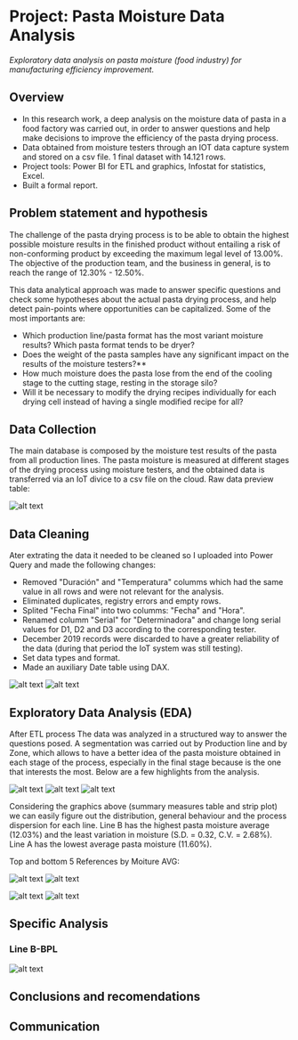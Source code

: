 # Project: Pasta Moisture Data Analysis
*Exploratory data analysis on pasta moisture (food industry) for manufacturing efficiency improvement.*

## Overview
- In this research work, a deep analysis on the moisture data of pasta in a food factory was carried out, in order to answer questions and help make decisions to improve the efficiency of the pasta drying process.
- Data obtained from moisture testers through an IOT data capture system and stored on a csv file. 1 final dataset with 14.121 rows.
- Project tools: Power BI for ETL and graphics, Infostat for statistics, Excel. <!--- Important insights:-->
- Built a formal report.

<!--### Code and Resourses Used-->
## Problem statement and hypothesis
The challenge of the pasta drying process is to be able to obtain the highest possible moisture results in the finished product without entailing a risk of non-conforming product by exceeding the maximum legal level of 13.00%. The objective of the production team, and the business in general, is to reach the range of 12.30% - 12.50%.

This data analytical approach was made to answer specific questions and check some hypotheses about the actual pasta drying process, and help detect pain-points where opportunities can be capitalized. Some of the most importants are:
- Which production line/pasta format has the most variant moisture results? Which pasta format tends to be dryer?
- Does the weight of the pasta samples have any significant impact on the results of the moisture testers?**
- How much moisture does the pasta lose from the end of the cooling stage to the cutting stage, resting in the storage silo?
- Will it be necessary to modify the drying recipes individually for each drying cell instead of having a single modified recipe for all?

## Data Collection
The main database is composed by the moisture test results of the pasta from all production lines. The pasta moisture is measured at different stages of the drying process using moisture testers, and the obtained data is transferred via an IoT divice to a csv file on the cloud. Raw data preview table:

![alt text](https://github.com/caestradaa/pasta_moisture_daproj/blob/main/Images/Raw_data_preview.png "Raw data preview")

<!--Fecha Final: Date and Time, Linea: production line, Referencia: pasta format, Zona: drying zone where the pasta sample is taken, Resultado: moisture test result, Duración: moisture test time duration, Peso Muestra: sample initial weight, Peso Final: sample final weight, Temperatura: moisture test temperature (°C), Serial: tester ID serial-->

## Data Cleaning
Ater extrating the data it needed to be cleaned so I uploaded into Power Query and made the following changes:
- Removed "Duración" and "Temperatura" columms which had the same value in all rows and were not relevant for the analysis.
- Eliminated duplicates, registry errors and empty rows.
- Splited "Fecha Final" into two columms: "Fecha" and "Hora".
- Renamed columm "Serial" for "Determinadora" and change long serial values for D1, D2 and D3 according to the corresponding tester.
- December 2019 records were discarded to have a greater reliability of the data (during that period the IoT system was still testing).
- Set data types and format. 
- Made an auxiliary Date table using DAX.

![alt text](https://github.com/caestradaa/pasta_moisture_daproj/blob/main/Images/Data_cleaning_summary.png "Data cleaning summary")
![alt text](https://github.com/caestradaa/pasta_moisture_daproj/blob/main/Images/Final_dataset_preview.png "Final dataset preview")

## Exploratory Data Analysis (EDA)
After ETL process The data was analyzed in a structured way to answer the questions posed. A segmentation was carried out by Production line and by Zone, which allows to have a better idea of the pasta moisture obtained in each stage of the process, especially in the final stage because is the one that interests the most. Below are a few highlights from the analysis.

<!--- 1. Linea con humedad promedio mas alta/baja: tabla resumen de medidas de tendencia central.
- 2. La linea mas/menos variable: juntar histogramas de cada una de las líneas.
- 3. Top 3 de las referencias mas altas/bajas: Resultado de las referncias mas secas por línea.
- 4. Scatterplots de los pesos de las muestas
- 5. Line B Enfriador vs Corte Scatterplot
- 6. Line B boxplot and hypothesis test
- 7. Line C boxplot and hypothesis test-->

![alt text](https://github.com/caestradaa/pasta_moisture_daproj/blob/main/Images/Measures%20summary.PNG "Final stage zone measures summry for each Line")
![alt text](https://github.com/caestradaa/pasta_moisture_daproj/blob/main/Images/Stripplot_by_Line_(Final_zone_data%20distribution).PNG "Final zone moisture distribution")
![alt text](https://github.com/caestradaa/pasta_moisture_daproj/blob/main/Images/Histograms_All_Lines.PNG "Final moisture distribution by line")

Considering the graphics above (summary measures table and strip plot) we can easily figure out the distribution, general behaviour and the process dispersion for each line. Line B has the highest pasta moisture average (12.03%) and the least variation in moisture (S.D. = 0.32, C.V. = 2.68%). Line A has the lowest average pasta moisture (11.60%).

<!---2. Atendiendo las medidas de dispersión de Línea D(SD=0,50 y CV=4,37%), y la distribución de humedades de salida en el histograma, estas encuentran dispersas sobre un rango más amplio que en cualquiera de las otras líneas. Por lo tanto es la línea con mayor variabilidad en el proceso de secado.-->

Top and bottom 5 References by Moiture AVG:

![alt text](https://github.com/caestradaa/pasta_moisture_daproj/blob/main/Images/Top_5_References.PNG "Top 5 References by Moiture AVG")
![alt text](https://github.com/caestradaa/pasta_moisture_daproj/blob/main/Images/Bottom_5_References.PNG "Bottom 5 References by Moiture AVG")
<!---3. Tablas de referencias top 5 de las mas humedas y secas:Se decide analizar individualmente solo aquellas referencias que poseen más de 50 datos como tamaño muestral. No es apropiado realizar una comparación de las humedades entre todas las referencias, ya que los estadísticos obtenidos de muestras muy pequeñas no representan una aproximación adecuada de la realidad. Distinguidamente se nota que las de línea B y C son las mas húmedas, las de Línea A y D son las mas secas.-->

![alt text](https://github.com/caestradaa/pasta_moisture_daproj/blob/main/Images/Scatterplot_SampleWeight_vs_Moisture_Line_B.PNG)
![alt text](https://github.com/caestradaa/pasta_moisture_daproj/blob/main/Images/Scatterplot_SampleWeight_vs_Moisture_Other_Lines.PNG)
<!---4. Scatterplots de los pesos de las muestas: Al comparar los pesos de las muestras (eje x) con los resultados de humedad (eje x) en gráfico de dispersión (scatterplot), vemos que se dibuja un patrón común en todas las líneas de producción. éste podría ser el patrón que muestra el efecto que tiene el peso de las muestras sobre la precisión en los resultados de las determinadoras de humedad Este patrón cónico indica que a medida que los pesos de las muestran aumentan, los resultados de humedad se van acercando a un valor central.-->

## Specific Analysis
### Line B-BPL 
![alt text](https://github.com/caestradaa/pasta_moisture_daproj/blob/main/Images/Enfriador_vs_Corte_Moisture_Scatter_chart.PNG)
<!---5. Line B Enfriador vs Corte Scatterplot.-->

## Conclusions and recomendations

## Communication

<!--- Collecting structuring, analyzing, and turning raw data into actionable business insights.
T- he main purpose og BI is to provide actionable business insights and support data-driven decision making.-->
